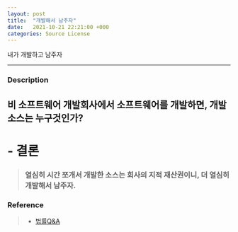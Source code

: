 ```yaml
---
layout: post
title:  "개발해서 남주자"
date:   2021-10-21 22:21:00 +000
categories: Source License
---
```

내가 개발하고 남주자

---
### Description
비 소프트웨어 개발회사에서 소프트웨어를 개발하면, 개발 소스는 누구것인가?
---

# - 결론
> ### 열심히 시간 쪼개서 개발한 소스는 회사의 지적 재산권이니, 더 열심히 개발해서 남주자.<br> 

### Reference
> - [법률Q&A]

[법률Q&A]: https://steemit.com/kr/@lawmance/q-and-a-s-w
